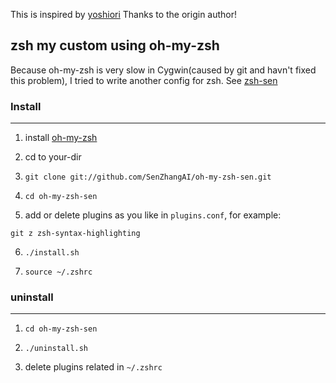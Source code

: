 This is inspired by [yoshiori](https://github.com/yoshiori/oh-my-zsh-yoshiori)
Thanks to the origin author!

## zsh my custom using oh-my-zsh

Because oh-my-zsh is very slow in Cygwin(caused by git and havn't fixed this problem),
I tried to write another config for zsh.  See [zsh-sen](https://github.com/SenZhangAI/zsh-sen)

### Install
----------------

1. install [oh-my-zsh](https://github.com/robbyrussell/oh-my-zsh)

2. cd to your-dir

3. `git clone git://github.com/SenZhangAI/oh-my-zsh-sen.git`

4. `cd oh-my-zsh-sen`

5. add or delete plugins as you like in `plugins.conf`, for example:

```
git z zsh-syntax-highlighting
```

6. `./install.sh`

7. `source ~/.zshrc`

### uninstall
----------------
1. `cd oh-my-zsh-sen`

2. `./uninstall.sh`

3. delete plugins related in `~/.zshrc`
